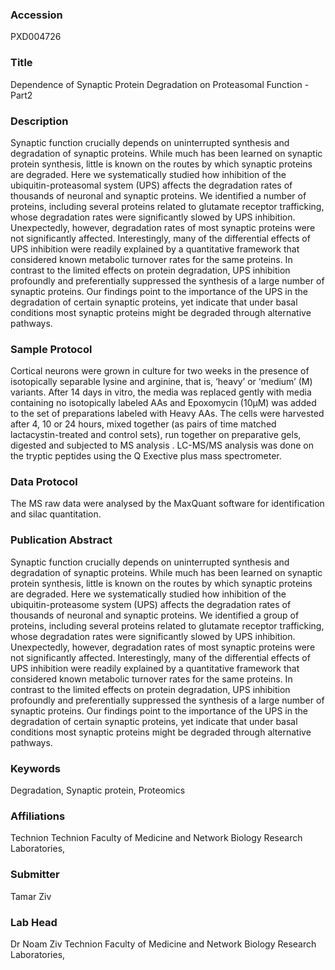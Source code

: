 ### Accession
PXD004726

### Title
Dependence of Synaptic Protein Degradation on Proteasomal Function -Part2

### Description
Synaptic function crucially depends on uninterrupted synthesis and degradation of synaptic proteins. While much has been learned on synaptic protein synthesis, little is known on the routes by which synaptic proteins are degraded. Here we systematically studied how inhibition of the ubiquitin-proteasomal system (UPS) affects the degradation rates of thousands of neuronal and synaptic proteins. We identified a number of proteins, including several proteins related to glutamate receptor trafficking, whose degradation rates were significantly slowed by UPS inhibition. Unexpectedly, however, degradation rates of most synaptic proteins were not significantly affected. Interestingly, many of the differential effects of UPS inhibition were readily explained by a quantitative framework that considered known metabolic turnover rates for the same proteins. In contrast to the limited effects on protein degradation, UPS inhibition profoundly and preferentially suppressed the synthesis of a large number of synaptic proteins. Our findings point to the importance of the UPS in the degradation of certain synaptic proteins, yet indicate that under basal conditions most synaptic proteins might be degraded through alternative pathways.

### Sample Protocol
Cortical neurons were grown in culture for two weeks in the presence of isotopically separable lysine and arginine, that is, ‘heavy’ or ‘medium’ (M) variants.  After 14 days in vitro, the media was replaced gently with media containing no isotopically labeled AAs and Epoxomycin (10µM) was added to the set of preparations labeled with Heavy AAs. The cells were harvested after 4, 10 or 24 hours, mixed together (as pairs of time matched lactacystin-treated and control sets), run together on preparative gels, digested and subjected to MS analysis . LC-MS/MS analysis was done on the tryptic peptides using the Q Exective plus mass spectrometer.

### Data Protocol
The MS raw data were analysed by the MaxQuant software  for identification and silac quantitation.

### Publication Abstract
Synaptic function crucially depends on uninterrupted synthesis and degradation of synaptic proteins. While much has been learned on synaptic protein synthesis, little is known on the routes by which synaptic proteins are degraded. Here we systematically studied how inhibition of the ubiquitin-proteasome system (UPS) affects the degradation rates of thousands of neuronal and synaptic proteins. We identified a group of proteins, including several proteins related to glutamate receptor trafficking, whose degradation rates were significantly slowed by UPS inhibition. Unexpectedly, however, degradation rates of most synaptic proteins were not significantly affected. Interestingly, many of the differential effects of UPS inhibition were readily explained by a quantitative framework that considered known metabolic turnover rates for the same proteins. In contrast to the limited effects on protein degradation, UPS inhibition profoundly and preferentially suppressed the synthesis of a large number of synaptic proteins. Our findings point to the importance of the UPS in the degradation of certain synaptic proteins, yet indicate that under basal conditions most synaptic proteins might be degraded through alternative pathways.

### Keywords
Degradation, Synaptic protein, Proteomics

### Affiliations
Technion
Technion Faculty of Medicine and Network Biology Research Laboratories,

### Submitter
Tamar Ziv

### Lab Head
Dr Noam Ziv
Technion Faculty of Medicine and Network Biology Research Laboratories,


